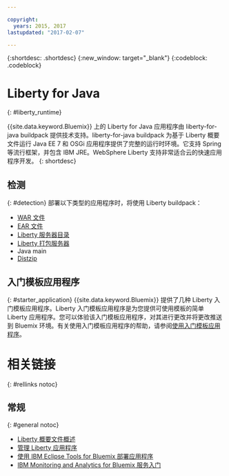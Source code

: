 ```yaml
---

copyright:
  years: 2015, 2017
lastupdated: "2017-02-07"

---
```


{:shortdesc: .shortdesc}
{:new_window: target="_blank"}
{:codeblock: .codeblock}

# Liberty for Java
{: #liberty_runtime}

{{site.data.keyword.Bluemix}} 上的 Liberty for Java 应用程序由 liberty-for-java buildpack 提供技术支持。liberty-for-java buildpack 为基于 Liberty 概要文件运行 Java EE 7 和 OSGi 应用程序提供了完整的运行时环境。它支持 Spring 等流行框架，并包含 IBM JRE。WebSphere Liberty 支持非常适合云的快速应用程序开发。
{: shortdesc}

## 检测
{: #detection}
部署以下类型的应用程序时，将使用 Liberty buildpack：
* [WAR 文件](optionsForPushing.html#stand_alone_apps)
* [EAR 文件](optionsForPushing.html#stand_alone_apps)
* [Liberty 服务器目录](optionsForPushing.html#server_directory)
* [Liberty 打包服务器](optionsForPushing.html#packaged_server)
* Java main
* [Distzip](https://github.com/cloudfoundry/ibm-websphere-liberty-buildpack/blob/master/docs/container-distZip.md)

## 入门模板应用程序
{: #starter_application}
{{site.data.keyword.Bluemix}} 提供了几种 Liberty 入门模板应用程序。Liberty 入门模板应用程序是为您提供可使用模板的简单 Liberty 应用程序。您可以体验该入门模板应用程序，对其进行更改并将更改推送到 Bluemix 环境。有关使用入门模板应用程序的帮助，请参阅[使用入门模板应用程序](/docs/cfapps/starter_app_usage.html)。

# 相关链接
{: #rellinks notoc}
## 常规
{: #general notoc}
* [Liberty 概要文件概述](http://www-01.ibm.com/support/knowledgecenter/SSAW57_8.5.5/com.ibm.websphere.wlp.nd.doc/ae/cwlp_about.html)
* [管理 Liberty 应用程序](/docs/manageapps/app_mng.html#Utilities)
* [使用 IBM Eclipse Tools for Bluemix 部署应用程序](/docs/manageapps/eclipsetools/eclipsetools.html#eclipsetools)
* [IBM Monitoring and Analytics for Bluemix 服务入门](/docs/services/monana/index.html#monana_oview)

